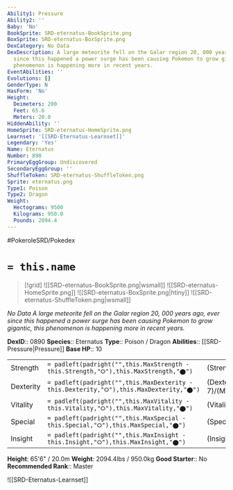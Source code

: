 ```yaml
---
Ability1: Pressure
Ability2: ''
Baby: 'No'
BookSprite: SRD-eternatus-BookSprite.png
BoxSprite: SRD-eternatus-BoxSprite.png
DexCategory: No Data
DexDescription: A large meteorite fell on the Galar region 20, 000 years ago, ever
  since this happened a power surge has been causing Pokemon to grow gigantic, this
  phenomenon is happening more in recent years.
EventAbilities: ''
Evolutions: []
GenderType: N
HasForm: 'No'
Height:
  Deimeters: 200
  Feet: 65.6
  Meters: 20.0
HiddenAbility: ''
HomeSprite: SRD-eternatus-HomeSprite.png
Learnset: '[[SRD-Eternatus-Learnset]]'
Legendary: 'Yes'
Name: Eternatus
Number: 890
PrimaryEggGroup: Undiscovered
SecondaryEggGroup: ''
ShuffleToken: SRD-eternatus-ShuffleToken.png
Sprite: eternatus.png
Type1: Poison
Type2: Dragon
Weight:
  Hectograms: 9500
  Kilograms: 950.0
  Pounds: 2094.4
---
```


#PokeroleSRD/Pokedex

# `= this.name`

> [!grid]
> ![[SRD-eternatus-BookSprite.png|wsmall]]
> ![[SRD-eternatus-HomeSprite.png]]
> ![[SRD-eternatus-BoxSprite.png|htiny]]
> ![[SRD-eternatus-ShuffleToken.png|wsmall]]


*No Data*
*A large meteorite fell on the Galar region 20, 000 years ago, ever since this happened a power surge has been causing Pokemon to grow gigantic, this phenomenon is happening more in recent years.*

**DexID**:: 0890
**Species**:: Eternatus
**Type**:: Poison / Dragon
**Abilities**:: [[SRD-Pressure|Pressure]]
**Base HP**:: 10

|           |                                                                                        |                                          |
| --------- | -------------------------------------------------------------------------------------- | ---------------------------------------- |
| Strength  | `= padleft(padright("",this.MaxStrength - this.Strength,"⭘"),this.MaxStrength,"⬤")`    | (Strength::5)/(MaxStrength::5)   |
| Dexterity | `= padleft(padright("",this.MaxDexterity - this.Dexterity,"⭘"),this.MaxDexterity,"⬤")` | (Dexterity:: 7)/(MaxDexterity::7) |
| Vitality  | `= padleft(padright("",this.MaxVitality - this.Vitality,"⭘"),this.MaxVitality,"⬤")`    | (Vitality::6)/(MaxVitality::6)   |
| Special   | `= padleft(padright("",this.MaxSpecial - this.Special,"⭘"),this.MaxSpecial,"⬤")`       | (Special::8)/(MaxSpecial::8)     |
| Insight   | `= padleft(padright("",this.MaxInsight - this.Insight,"⭘"),this.MaxInsight,"⬤")`       | (Insight::6)/(MaxInsight::6)     |

**Height**: 65'6" / 20.0m
**Weight**: 2094.4lbs / 950.0kg
**Good Starter**:: No
**Recommended Rank**:: Master

![[SRD-Eternatus-Learnset]]